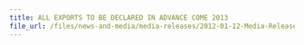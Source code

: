 ```yaml
---
title: ALL EXPORTS TO BE DECLARED IN ADVANCE COME 2013
file_url: /files/news-and-media/media-releases/2012-01-12-Media-Release.pdf
---
```

